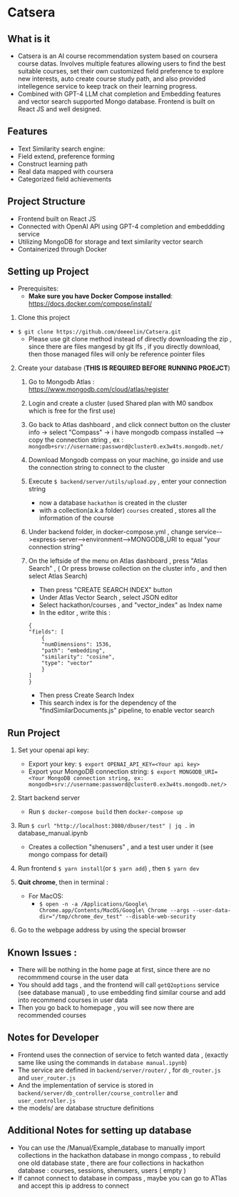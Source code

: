 # Catsera

## What is it

* Catsera is an AI course recommendation system based on coursera course datas. Involves multiple features allowing users to find the best suitable courses, set their own customized field preference to explore new interests, auto create course study path, and also provided intellegence service to keep track on their learning progress.
* Combined with GPT-4 LLM chat completion and Embedding features and vector search supported Mongo database. Frontend is built on React JS and well designed.

## Features

* Text Similarity search engine:
* Field extend, preference forming
* Construct learning path
* Real data mapped with coursera
* Categorized field achievements

## Project Structure
* Frontend built on React JS
* Connected with OpenAI API using GPT-4 completion and embeddding service
* Utilizing MongoDB for storage and text similarity vector search
* Containerized through Docker

## Setting up Project
* Prerequisites:
  * **Make sure you have Docker Compose installed**: https://docs.docker.com/compose/install/   

1. Clone this project
* `$ git clone https://github.com/deeeelin/Catsera.git`
   *    Please use git clone method instead of directly downloading the zip , since there are files mangesd by git lfs , if you directly download, then those managed files will only be reference pointer files

2. Create your database (**THIS IS REQUIRED BEFORE RUNNING PROEJCT**)
   1. Go to Mongodb Atlas : https://www.mongodb.com/cloud/atlas/register

   2. Login and create a cluster (used Shared plan with M0 sandbox which is free for the first use)

   3. Go back to Atlas dashboard , and click connect button on the cluster info -> select "Compass" -> i have mongodb compass installed --> copy the connection string , ex : `mongodb+srv://username:password@cluster0.ex3w4ts.mongodb.net/`

   4. Download Mongodb compass on your machine, go inside and use the connection string to connect to the cluster

   5. Execute `$ backend/server/utils/upload.py` , enter your connection string 
       * now a database `hackathon` is created in the cluster
       * with a collection(a.k.a folder) `courses` created , stores all the information of the course

   6. Under backend folder, in docker-compose.yml , change service-->express-server-->environment-->MONGODB_URI to equal "your connection string"

   7. On the leftside of the menu on Atlas dashboard , press "Atlas Search" , ( Or press browse collection on the cluster info , and then select Atlas Search)
       * Then press "CREATE SEARCH INDEX" button 
       * Under Atlas Vector Search , select JSON editor
       * Select hackathon/courses , and "vector_index" as Index name
       * In the editor , write this : 
       ```
       {
       "fields": [
           {
           "numDimensions": 1536,
           "path": "embedding",
           "similarity": "cosine",
           "type": "vector"
           }
       ]
       }
       ```
       * Then press Create Search Index
       * This search index is for the dependency of the "findSimilarDocuments.js" pipeline, to enable vector search

## Run Project
1. Set your openai api key: 
    * Export your key: `$ export OPENAI_API_KEY=<Your api key>`
    * Export your MongoDB connection string: `$ export MONGODB_URI=<Your MongoDB connection string, ex: mongodb+srv://username:password@cluster0.ex3w4ts.mongodb.net/>`

2. Start backend server
    * Run `$ docker-compose build` then `docker-compose up`

3. Run `$ curl "http://localhost:3080/dbuser/test" | jq .` in database_manual.ipynb
    * Creates a collection "shenusers" , and a test user under it (see mongo compass for detail)

4. Run frontend `$ yarn install`(or `$ yarn add`) , then `$ yarn dev`


5. **Quit chrome**, then in terminal : 
    * For MacOS:
        * `$ open -n -a /Applications/Google\ Chrome.app/Contents/MacOS/Google\ Chrome --args --user-data-dir="/tmp/chrome_dev_test" --disable-web-security `

6. Go to the webpage address by using the special browser

## Known Issues : 

* There will be nothing in the home page at first, since there are no recommmend course in the user data
* You should add tags , and the frontend will call `getQ2options` service (see database manual) , to use embedding find similar course and add into recommend courses in user data
* Then you go back to homepage , you will see now there are recommended courses

## Notes for Developer

* Frontend uses the connection of service to fetch wanted data , (exactly same like using the commands in `database manual.ipynb`)
* The service are defined in `backend/server/router/` , for `db_router.js` and `user_router.js`
* And the implementation of service is stored in `backend/server/db_controller/course_controller` and `user_controller.js`
* the models/ are database structure definitions

## Additional Notes for setting up database
* You can use the /Manual/Example_database to manually import collections in the hackathon database in mongo compass , to rebuild one old database state , there are four collections in hackathon database : courses, sessions, shenusers, users ( empty ) 
* If cannot connect to database in compass , maybe you can go to ATlas and accept this ip address to connect 
